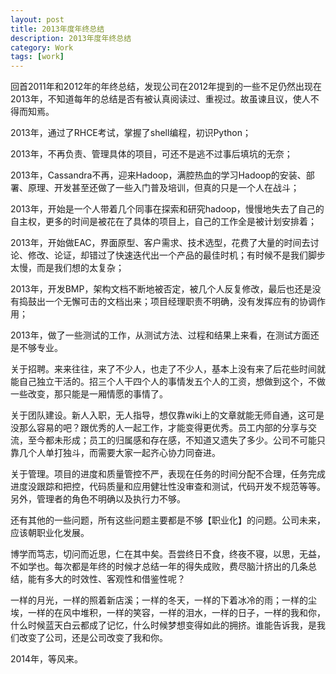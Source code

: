 ```yaml
---
layout: post
title: 2013年度年终总结
description: 2013年度年终总结
category: Work
tags: [work]
---
```


回首2011年和2012年的年终总结，发现公司在2012年提到的一些不足仍然出现在2013年，不知道每年的总结是否有被认真阅读过、重视过。故虽谏且议，使人不得而知焉。

2013年，通过了RHCE考试，掌握了shell编程，初识Python；

2013年，不再负责、管理具体的项目，可还不是逃不过事后填坑的无奈；

2013年，Cassandra不再，迎来Hadoop，满腔热血的学习Hadoop的安装、部署、原理、开发甚至还做了一些入门普及培训，但真的只是一个人在战斗；

2013年，开始是一个人带着几个同事在探索和研究hadoop，慢慢地失去了自己的自主权，更多的时间是被花在了具体的项目上，自己的工作全是被计划安排着；

2013年，开始做EAC，界面原型、客户需求、技术选型，花费了大量的时间去讨论、修改、论证，却错过了快速迭代出一个产品的最佳时机；有时候不是我们脚步太慢，而是我们想的太复杂；

2013年，开发BMP，架构文档不断地被否定，被几个人反复修改，最后也还是没有捣鼓出一个无懈可击的文档出来；项目经理职责不明确，没有发挥应有的协调作用；

2013年，做了一些测试的工作，从测试方法、过程和结果上来看，在测试方面还是不够专业。

关于招聘。来来往往，来了不少人，也走了不少人，基本上没有来了后花些时间就能自己独立干活的。招三个人干四个人的事情发五个人的工资，想做到这个，不做一些改变，那只能是一厢情愿的事情了。

关于团队建设。新人入职，无人指导，想仅靠wiki上的文章就能无师自通，这可是没那么容易的吧？跟优秀的人一起工作，才能变得更优秀。员工内部的分享与交流，至今都未形成；员工的归属感和存在感，不知道又遗失了多少。公司不可能只靠几个人单打独斗，而需要大家一起齐心协力同奋进。

关于管理。项目的进度和质量管控不严，表现在任务的时间分配不合理，任务完成进度没跟踪和把控，代码质量和应用健壮性没审查和测试，代码开发不规范等等。另外，管理者的角色不明确以及执行力不够。

还有其他的一些问题，所有这些问题主要都是不够【职业化】的问题。公司未来，应该朝职业化发展。

博学而笃志，切问而近思，仁在其中矣。吾尝终日不食，终夜不寝，以思，无益，不如学也。每次都是年终的时候才总结一年的得失成败，费尽脑汁挤出的几条总结，能有多大的时效性、客观性和借鉴性呢？

一样的月光，一样的照着新店溪；一样的冬天，一样的下着冰冷的雨；一样的尘埃，一样的在风中堆积，一样的笑容，一样的泪水，一样的日子，一样的我和你，什么时候蓝天白云都成了记忆，什么时候梦想变得如此的拥挤。谁能告诉我，是我们改变了公司，还是公司改变了我和你。

2014年，等风来。
